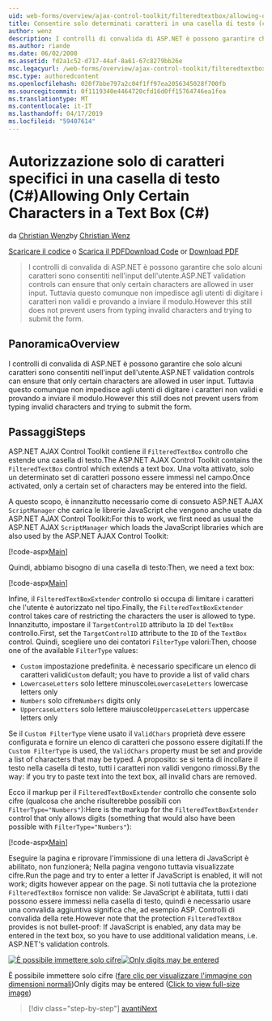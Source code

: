 ```yaml
---
uid: web-forms/overview/ajax-control-toolkit/filteredtextbox/allowing-only-certain-characters-in-a-text-box-cs
title: Consentire solo determinati caratteri in una casella di testo (c#) | Microsoft Docs
author: wenz
description: I controlli di convalida di ASP.NET è possono garantire che solo alcuni caratteri sono consentiti nell'input dell'utente. Questo comunque non impedisce tuttavia agli utenti dalla digitazione non è validi...
ms.author: riande
ms.date: 06/02/2008
ms.assetid: fd2a1c52-d717-44af-8a61-67c8279bb26e
msc.legacyurl: /web-forms/overview/ajax-control-toolkit/filteredtextbox/allowing-only-certain-characters-in-a-text-box-cs
msc.type: authoredcontent
ms.openlocfilehash: 020f7bbe797a2c04f1ff97ea2056345028f700fb
ms.sourcegitcommit: 0f1119340e4464720cfd16d0ff15764746ea1fea
ms.translationtype: MT
ms.contentlocale: it-IT
ms.lasthandoff: 04/17/2019
ms.locfileid: "59407614"
---
```

# <a name="allowing-only-certain-characters-in-a-text-box-c"></a><span data-ttu-id="ff655-104">Autorizzazione solo di caratteri specifici in una casella di testo (C#)</span><span class="sxs-lookup"><span data-stu-id="ff655-104">Allowing Only Certain Characters in a Text Box (C#)</span></span>

<span data-ttu-id="ff655-105">da [Christian Wenz](https://github.com/wenz)</span><span class="sxs-lookup"><span data-stu-id="ff655-105">by [Christian Wenz](https://github.com/wenz)</span></span>

<span data-ttu-id="ff655-106">[Scaricare il codice](http://download.microsoft.com/download/4/c/2/4c2def7a-0d23-4055-91f9-1f18504167d7/FilteredTextBox0.cs.zip) o [Scarica il PDF](http://download.microsoft.com/download/b/6/a/b6ae89ee-df69-4c87-9bfb-ad1eb2b23373/filteredtextbox0CS.pdf)</span><span class="sxs-lookup"><span data-stu-id="ff655-106">[Download Code](http://download.microsoft.com/download/4/c/2/4c2def7a-0d23-4055-91f9-1f18504167d7/FilteredTextBox0.cs.zip) or [Download PDF](http://download.microsoft.com/download/b/6/a/b6ae89ee-df69-4c87-9bfb-ad1eb2b23373/filteredtextbox0CS.pdf)</span></span>

> <span data-ttu-id="ff655-107">I controlli di convalida di ASP.NET è possono garantire che solo alcuni caratteri sono consentiti nell'input dell'utente.</span><span class="sxs-lookup"><span data-stu-id="ff655-107">ASP.NET validation controls can ensure that only certain characters are allowed in user input.</span></span> <span data-ttu-id="ff655-108">Tuttavia questo comunque non impedisce agli utenti di digitare i caratteri non validi e provando a inviare il modulo.</span><span class="sxs-lookup"><span data-stu-id="ff655-108">However this still does not prevent users from typing invalid characters and trying to submit the form.</span></span>


## <a name="overview"></a><span data-ttu-id="ff655-109">Panoramica</span><span class="sxs-lookup"><span data-stu-id="ff655-109">Overview</span></span>

<span data-ttu-id="ff655-110">I controlli di convalida di ASP.NET è possono garantire che solo alcuni caratteri sono consentiti nell'input dell'utente.</span><span class="sxs-lookup"><span data-stu-id="ff655-110">ASP.NET validation controls can ensure that only certain characters are allowed in user input.</span></span> <span data-ttu-id="ff655-111">Tuttavia questo comunque non impedisce agli utenti di digitare i caratteri non validi e provando a inviare il modulo.</span><span class="sxs-lookup"><span data-stu-id="ff655-111">However this still does not prevent users from typing invalid characters and trying to submit the form.</span></span>

## <a name="steps"></a><span data-ttu-id="ff655-112">Passaggi</span><span class="sxs-lookup"><span data-stu-id="ff655-112">Steps</span></span>

<span data-ttu-id="ff655-113">ASP.NET AJAX Control Toolkit contiene il `FilteredTextBox` controllo che estende una casella di testo.</span><span class="sxs-lookup"><span data-stu-id="ff655-113">The ASP.NET AJAX Control Toolkit contains the `FilteredTextBox` control which extends a text box.</span></span> <span data-ttu-id="ff655-114">Una volta attivato, solo un determinato set di caratteri possono essere immessi nel campo.</span><span class="sxs-lookup"><span data-stu-id="ff655-114">Once activated, only a certain set of characters may be entered into the field.</span></span>

<span data-ttu-id="ff655-115">A questo scopo, è innanzitutto necessario come di consueto ASP.NET AJAX `ScriptManager` che carica le librerie JavaScript che vengono anche usate da ASP.NET AJAX Control Toolkit:</span><span class="sxs-lookup"><span data-stu-id="ff655-115">For this to work, we first need as usual the ASP.NET AJAX `ScriptManager` which loads the JavaScript libraries which are also used by the ASP.NET AJAX Control Toolkit:</span></span>

[!code-aspx[Main](allowing-only-certain-characters-in-a-text-box-cs/samples/sample1.aspx)]

<span data-ttu-id="ff655-116">Quindi, abbiamo bisogno di una casella di testo:</span><span class="sxs-lookup"><span data-stu-id="ff655-116">Then, we need a text box:</span></span>

[!code-aspx[Main](allowing-only-certain-characters-in-a-text-box-cs/samples/sample2.aspx)]

<span data-ttu-id="ff655-117">Infine, il `FilteredTextBoxExtender` controllo si occupa di limitare i caratteri che l'utente è autorizzato nel tipo.</span><span class="sxs-lookup"><span data-stu-id="ff655-117">Finally, the `FilteredTextBoxExtender` control takes care of restricting the characters the user is allowed to type.</span></span> <span data-ttu-id="ff655-118">Innanzitutto, impostare il `TargetControlID` attributo la `ID` del `TextBox` controllo.</span><span class="sxs-lookup"><span data-stu-id="ff655-118">First, set the `TargetControlID` attribute to the `ID` of the `TextBox` control.</span></span> <span data-ttu-id="ff655-119">Quindi, scegliere uno dei contatori `FilterType` valori:</span><span class="sxs-lookup"><span data-stu-id="ff655-119">Then, choose one of the available `FilterType` values:</span></span>

- <span data-ttu-id="ff655-120">`Custom` impostazione predefinita. è necessario specificare un elenco di caratteri validi</span><span class="sxs-lookup"><span data-stu-id="ff655-120">`Custom` default; you have to provide a list of valid chars</span></span>
- <span data-ttu-id="ff655-121">`LowercaseLetters` solo lettere minuscole</span><span class="sxs-lookup"><span data-stu-id="ff655-121">`LowercaseLetters` lowercase letters only</span></span>
- <span data-ttu-id="ff655-122">`Numbers` solo cifre</span><span class="sxs-lookup"><span data-stu-id="ff655-122">`Numbers` digits only</span></span>
- <span data-ttu-id="ff655-123">`UppercaseLetters` solo lettere maiuscole</span><span class="sxs-lookup"><span data-stu-id="ff655-123">`UppercaseLetters` uppercase letters only</span></span>

<span data-ttu-id="ff655-124">Se il `Custom FilterType` viene usato il `ValidChars` proprietà deve essere configurata e fornire un elenco di caratteri che possono essere digitati.</span><span class="sxs-lookup"><span data-stu-id="ff655-124">If the `Custom FilterType` is used, the `ValidChars` property must be set and provide a list of characters that may be typed.</span></span> <span data-ttu-id="ff655-125">A proposito: se si tenta di incollare il testo nella casella di testo, tutti i caratteri non validi vengono rimossi.</span><span class="sxs-lookup"><span data-stu-id="ff655-125">By the way: if you try to paste text into the text box, all invalid chars are removed.</span></span>

<span data-ttu-id="ff655-126">Ecco il markup per il `FilteredTextBoxExtender` controllo che consente solo cifre (qualcosa che anche risulterebbe possibili con `FilterType="Numbers"`):</span><span class="sxs-lookup"><span data-stu-id="ff655-126">Here is the markup for the `FilteredTextBoxExtender` control that only allows digits (something that would also have been possible with `FilterType="Numbers"`):</span></span>

[!code-aspx[Main](allowing-only-certain-characters-in-a-text-box-cs/samples/sample3.aspx)]

<span data-ttu-id="ff655-127">Eseguire la pagina e riprovare l'immissione di una lettera di JavaScript è abilitato, non funzionerà; Nella pagina vengono tuttavia visualizzate cifre.</span><span class="sxs-lookup"><span data-stu-id="ff655-127">Run the page and try to enter a letter if JavaScript is enabled, it will not work; digits however appear on the page.</span></span> <span data-ttu-id="ff655-128">Si noti tuttavia che la protezione `FilteredTextBox` fornisce non valide: Se JavaScript è abilitata, tutti i dati possono essere immessi nella casella di testo, quindi è necessario usare una convalida aggiuntiva significa che, ad esempio ASP. Controlli di convalida della rete.</span><span class="sxs-lookup"><span data-stu-id="ff655-128">However note that the protection `FilteredTextBox` provides is not bullet-proof: If JavaScript is enabled, any data may be entered in the text box, so you have to use additional validation means, i.e. ASP.NET's validation controls.</span></span>


<span data-ttu-id="ff655-129">[![È possibile immettere solo cifre](allowing-only-certain-characters-in-a-text-box-cs/_static/image2.png)](allowing-only-certain-characters-in-a-text-box-cs/_static/image1.png)</span><span class="sxs-lookup"><span data-stu-id="ff655-129">[![Only digits may be entered](allowing-only-certain-characters-in-a-text-box-cs/_static/image2.png)](allowing-only-certain-characters-in-a-text-box-cs/_static/image1.png)</span></span>

<span data-ttu-id="ff655-130">È possibile immettere solo cifre ([fare clic per visualizzare l'immagine con dimensioni normali](allowing-only-certain-characters-in-a-text-box-cs/_static/image3.png))</span><span class="sxs-lookup"><span data-stu-id="ff655-130">Only digits may be entered ([Click to view full-size image](allowing-only-certain-characters-in-a-text-box-cs/_static/image3.png))</span></span>

> [!div class="step-by-step"]
> [<span data-ttu-id="ff655-131">avanti</span><span class="sxs-lookup"><span data-stu-id="ff655-131">Next</span></span>](allowing-only-certain-characters-in-a-text-box-vb.md)
